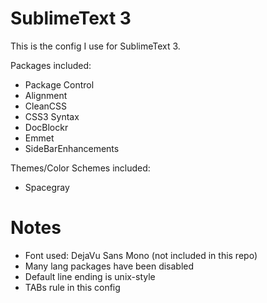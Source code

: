 SublimeText 3
===================

This is the config I use for SublimeText 3.

Packages included:

* Package Control
* Alignment
* CleanCSS
* CSS3 Syntax
* DocBlockr
* Emmet
* SideBarEnhancements

Themes/Color Schemes included:

* Spacegray

Notes
===================

* Font used: DejaVu Sans Mono (not included in this repo)
* Many lang packages have been disabled
* Default line ending is unix-style
* TABs rule in this config